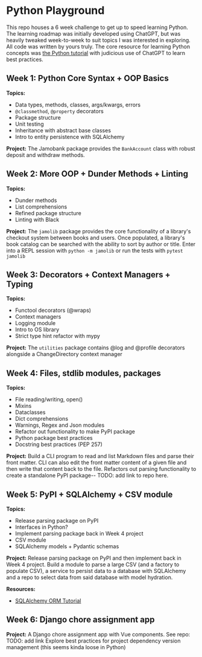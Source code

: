 # Python Playground

This repo houses a 6 week challenge to get up to speed learning Python.
The learning roadmap was initially developed using ChatGPT, but was heavily tweaked week-to-week
to suit topics I was interested in exploring. All code was written by yours truly.
The core resource for learning Python concepts was [the Python tutorial](https://docs.python.org/3/tutorial/index.html)
with judicious use of ChatGPT to learn best practices.


## Week 1: Python Core Syntax + OOP Basics

**Topics:**
- Data types, methods, classes, args/kwargs, errors
- `@classmethod`, `@property` decorators
- Package structure
- Unit testing
- Inheritance with abstract base classes
- Intro to entity persistence with SQLAlchemy

**Project:**
The Jamobank package provides the `BankAccount` class with robust deposit and withdraw methods.

## Week 2: More OOP + Dunder Methods + Linting

**Topics:**
- Dunder methods
- List comprehensions
- Refined package structure
- Linting with Black

**Project:**
The `jamolib` package provides the core functionality of a library's checkout system between books and users.
Once populated, a library's book catalog can be searched with the ability to sort by author or title.
Enter into a REPL session with `python -m jamolib` or run the tests with `pytest jamolib`

## Week 3: Decorators + Context Managers + Typing

**Topics:**
- Functool decorators (@wraps)
- Context managers
- Logging module
- Intro to OS library
- Strict type hint refactor with mypy

**Project:**
The `utilities` package contains @log and @profile decorators alongside a ChangeDirectory context manager

## Week 4: Files, stdlib modules, packages

**Topics:**
- File reading/writing, open()
- Mixins
- Dataclasses
- Dict comprehensions
- Warnings, Regex and Json modules
- Refactor out functionality to make PyPI package
- Python package best practices
- Docstring best practices (PEP 257)

**Project:**
Build a CLI program to read and list Markdown files and parse their front matter. CLI can also edit the front matter
content of a given file and then write that content back to the file. Refactors out parsing functionality to create a standalone
PyPI package-- TODO: add link to repo here.

## Week 5: PyPI + SQLAlchemy + CSV module

**Topics:**
- Release parsing package on PyPI
- Interfaces in Python?
- Implement parsing package back in Week 4 project
- CSV module
- SQLAlchemy models + Pydantic schemas

**Project:**
Release parsing package on PyPI and then implement back in Week 4 project. Build a module
to parse a large CSV (and a factory to populate CSV), a service to persist data to a database with SQLAlchemy
and a repo to select data from said database with model hydration.

**Resources:**
- [SQLAlchemy ORM Tutorial](https://docs.sqlalchemy.org/en/20/orm/quickstart.html)

## Week 6: Django chore assignment app 

**Project:**
A Django chore assignment app with Vue components. See repo: TODO: add link
Explore best practices for project dependency version management (this seems kinda loose in Python)
